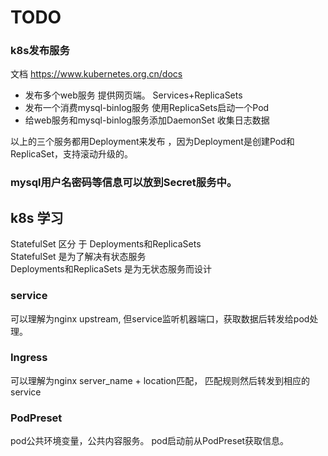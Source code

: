 # TODO

### k8s发布服务
文档 https://www.kubernetes.org.cn/docs   
- 发布多个web服务 提供网页端。  Services+ReplicaSets
- 发布一个消费mysql-binlog服务  使用ReplicaSets启动一个Pod
- 给web服务和mysql-binlog服务添加DaemonSet 收集日志数据 

以上的三个服务都用Deployment来发布 ，因为Deployment是创建Pod和ReplicaSet，支持滚动升级的。  

### mysql用户名密码等信息可以放到Secret服务中。

## k8s 学习
StatefulSet 区分 于 Deployments和ReplicaSets  
StatefulSet 是为了解决有状态服务  
Deployments和ReplicaSets 是为无状态服务而设计

### service
可以理解为nginx upstream, 但service监听机器端口，获取数据后转发给pod处理。

### Ingress 
 可以理解为nginx server_name + location匹配， 匹配规则然后转发到相应的service
 
### PodPreset
pod公共环境变量，公共内容服务。 pod启动前从PodPreset获取信息。